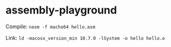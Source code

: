 # assembly-playground


Compile: `nasm -f macho64 hello.asm`

Link: `ld -macosx_version_min 10.7.0 -lSystem -o hello hello.o`
